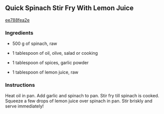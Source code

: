## Quick Spinach Stir Fry With Lemon Juice

[ee788fea2e](http://www.food.com/recipe/quick-spinach-stir-fry-with-lemon-juice-288165)

### Ingredients

 - 500 g of spinach, raw

 - 1 tablespoon of oil, olive, salad or cooking

 - 1 tablespoon of spices, garlic powder

 - 1 tablespoon of lemon juice, raw

### Instructions

Heat oil in pan. Add garlic and spinach to pan. Stir fry till spinach is cooked. Squeeze a few drops of lemon juice over spinach in pan. Stir briskly and serve immediately!